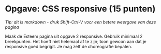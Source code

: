 # Opgave: CSS responsive (15 punten)

*Tip: dit is markdown - druk Shift-Ctrl-V voor een betere weergave van deze pagina*

Maak de Esteem pagina uit opgave 2 responsive. Gebruik minimaal 2 breekpunten. Het hoeft niet helemaal af te zijn; toon gewoon aan dat je responsive goed begrijpt. Je mag zelf de choreografie bepalen. 

